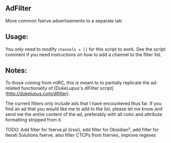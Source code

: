 AdFilter
--------
Move common fserve advertisements to a separate tab

Usage:
------
You only need to modify `channels = []` for this script to work. See the script comment if you need instructions on how to add a channel to the filter list.

Notes:
------
To those coming from mIRC, this is meant to to partially replicate the ad-related functionality of [DukeLupus's dlFilter script] (http://dukelupus.com/dlfilter).

The current filters only include ads that I have encountered thus far.
If you find an ad that you would like me to add to the list, please let me know and send me the entire content of the ad,
preferably with all color and attribute formatting stripped from it.

TODO: Add filter for fserve.pl (irssi), add filter for Obsidian², add filter for Iterati Solutions fserve, also filter CTCPs from fserves, improve regexes